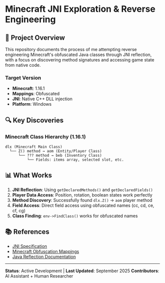 # Minecraft JNI Exploration & Reverse Engineering

## 🎯 **Project Overview**

This repository documents the process of me attempting reverse engineering Minecraft's obfuscated Java classes through JNI reflection, with a focus on discovering method signatures and accessing game state from native code.

### **Target Version**
- **Minecraft**: 1.16.1
- **Mappings**: Obfuscated
- **JNI**: Native C++ DLL injection
- **Platform**: Windows

## 🔍 **Key Discoveries**

### **Minecraft Class Hierarchy (1.16.1)**
```
dlx (Minecraft Main Class)
  └── Z() method → aom (Entity/Player Class)
      └── ??? method → beb (Inventory Class)
          └── Fields: items array, selected slot, etc.
```

## 📊 **What Works**
1. **JNI Reflection**: Using `getDeclaredMethods()` and `getDeclaredFields()`
2. **Player Data Access**: Position, rotation, boolean states work perfectly
3. **Method Discovery**: Successfully found `dlx.Z()` → `aom` player method
4. **Field Access**: Direct field access using obfuscated names (cc, cd, ce, cf, cg)
5. **Class Finding**: `env->FindClass()` works for obfuscated names

## 📚 **References**

- [JNI Specification](https://docs.oracle.com/javase/8/docs/technotes/guides/jni/)
- [Minecraft Obfuscation Mappings](https://github.com/FabricMC/yarn)
- [Java Reflection Documentation](https://docs.oracle.com/javase/tutorial/reflect/)

---

**Status**: Active Development | **Last Updated**: September 2025
**Contributors**: AI Assistant + Human Researcher
